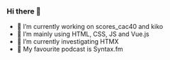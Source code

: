 ### Hi there 👋

- 🔭 I’m currently working on scores_cac40 and kiko
- 🌱 I’m mainly using HTML, CSS, JS and Vue.js
- 🌱 I’m currently investigating HTMX
- 💬 My favourite podcast is Syntax.fm
<!--
**smartduck66/smartduck66** is a ✨ _special_ ✨ repository because its `README.md` (this file) appears on your GitHub profile.

Here are some ideas to get you started:

- 🔭 I’m currently working on ...
- 🌱 I’m currently learning ...
- 👯 I’m looking to collaborate on ...
- 🤔 I’m looking for help with ...
- 💬 Ask me about ...
- 📫 How to reach me: ...
- 😄 Pronouns: ...
- ⚡ Fun fact: ...
-->
